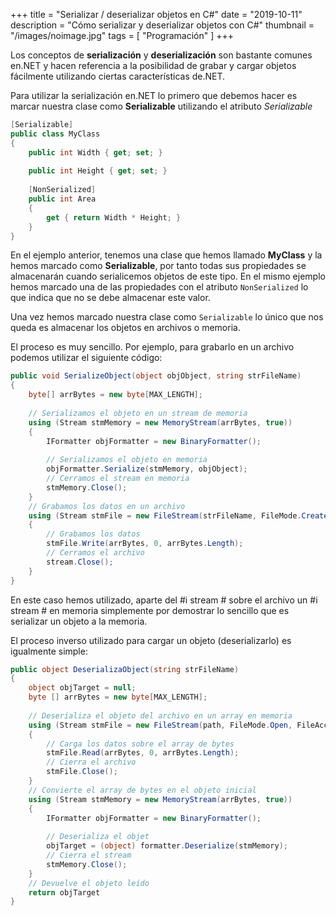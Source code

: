 +++
title = "Serializar / deserializar objetos en C#"
date = "2019-10-11"
description = "Cómo serializar y deserializar objetos con C#"
thumbnail = "/images/noimage.jpg"
tags = [ "Programación" ]
+++

Los conceptos de **serialización** y **deserialización** son bastante comunes en.NET y hacen referencia a la posibilidad de
grabar y cargar objetos fácilmente utilizando ciertas características de.NET.

Para utilizar la serialización en.NET lo primero que debemos hacer es marcar nuestra clase como **Serializable** utilizando el
atributo *Serializable*

```csharp
[Serializable]
public class MyClass
{ 
	public int Width { get; set; }
	
	public int Height { get; set; }
	
	[NonSerialized] 
	public int Area 
	{ 
		get { return Width * Height; }
	}
}
```

En el ejemplo anterior, tenemos una clase que hemos llamado **MyClass** y la hemos marcado como **Serializable**, por tanto
todas sus propiedades se almacenarán cuando serialicemos objetos de este tipo. En el mismo ejemplo hemos marcado una de las propiedades
con el atributo `NonSerialized` lo que indica que no se debe almacenar este valor.

Una vez hemos marcado nuestra clase como `Serializable` lo único que nos queda es almacenar los objetos en archivos o memoria. 

El proceso es muy sencillo. Por ejemplo, para grabarlo en un archivo podemos utilizar el siguiente código:

```csharp
public void SerializeObject(object objObject, string strFileName)
{ 
	byte[] arrBytes = new byte[MAX_LENGTH];
	
	// Serializamos el objeto en un stream de memoria
	using (Stream stmMemory = new MemoryStream(arrBytes, true))
	{ 
		IFormatter objFormatter = new BinaryFormatter();
		
		// Serializamos el objeto en memoria
		objFormatter.Serialize(stmMemory, objObject);
		// Cerramos el stream en memoria
		stmMemory.Close();
	}
	// Grabamos los datos en un archivo
	using (Stream stmFile = new FileStream(strFileName, FileMode.Create, FileAccess.Write, FileShare.ReadWrite))
	{ 
		// Grabamos los datos
		stmFile.Write(arrBytes, 0, arrBytes.Length);
		// Cerramos el archivo
		stream.Close();
	}
}
```

En este caso hemos utilizado, aparte del #i stream # sobre el archivo un #i stream # en memoria simplemente por
demostrar lo sencillo que es serializar un objeto a la memoria.

El proceso inverso utilizado para cargar un objeto (deserializarlo) es igualmente simple:

```csharp
public object DeserializaObject(string strFileName)
{ 
	object objTarget = null;
	byte [] arrBytes = new byte[MAX_LENGTH];
	
	// Deserializa el objeto del archivo en un array en memoria
	using (Stream stmFile = new FileStream(path, FileMode.Open, FileAccess.Read, FileShare.ReadWrite))
	{ 
		// Carga los datos sobre el array de bytes
		stmFile.Read(arrBytes, 0, arrBytes.Length);
		// Cierra el archivo
		stmFile.Close();
	}
	// Convierte el array de bytes en el objeto inicial
	using (Stream stmMemory = new MemoryStream(arrBytes, true))
	{ 
		IFormatter objFormatter = new BinaryFormatter();
		
		// Deserializa el objet
		objTarget = (object) formatter.Deserialize(stmMemory);
		// Cierra el stream
		stmMemory.Close();
	}
	// Devuelve el objeto leído
	return objTarget
}
```